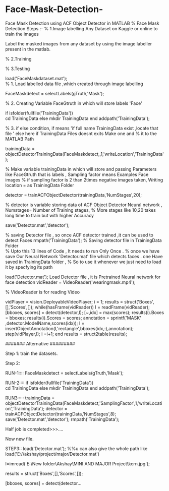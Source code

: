 # Face-Mask-Detection-
Face Mask Detection using ACF Object Detector in MATLAB
% Face Mask Detection Steps :-
% 1.Image labelling
Any Dataset on Kaggle or online to train the images

Label the masked images from any dataset by using the image labeller present in the matlab. 

% 2.Training

% 3.Testing

load('FaceMaskdataset.mat');  
%  1. Load labelled data file ,which created through image labelling

FaceMaskdetect = selectLabels(gTruth,'Mask');

% 2. Creating Variable FaceGtruth in which will store labels 'Face'

if isfolder(fullfile('TrainingData'))    
cd TrainingData
else 
mkdir TrainingData
end
addpath('TrainingData');

% 3. if else condition, if means 'if full name TrainingData exist ,locate that file ' else here if TrainingData Files doesnt exits Make one and 
%         it to the MATLAB Path

trainingData = objectDetectorTrainingData(FaceMaskdetect,,1,'writeLocation','TrainingData');

% Make variable trainingData in which will store and passing Parameters like FaceGtruth that is labels , Sampling factor means Examples Face images
% if sampling factor is 2 than 2times negative images taken, Writing location = as TrainingData Folder

detector = trainACFObjectDetector(trainingData,'NumStages',20);

% detector is variable storing data of ACF Object Detector Neural network , Numstages= Number of Training stages,
% More stages like 10,20 takes long time to train but with higher Accuracy

save('Detector.mat','detector');

% saving Detector file , so once ACF detector trained ,it can be used to detect Faces 
rmpath('TrainingData');
% Saving detector file in TrainingData Folder  
% Upto this 13 lines of Code , It needs to run Only Once .
% once we have save Our Neural Network 'Detector.mat' file which detects faces . one Have saved in TrainingData folder ,
% So to use it whenever we just need to load it by specfying  its path 

load('Detector.mat');
Load Detector file , it is Pretrained Neural network for face detection
vidReader = VideoReader('wearingmask.mp4');

% VideoReader is for reading Video

vidPlayer = vision.DeployableVideoPlayer;
i = 1;
results = struct('Boxes',[],'Scores',[]);
while(hasFrame(vidReader))
I = readFrame(vidReader);
[bboxes, scores] = detect(detector,I);
[~,idx] = max(scores);
results(i).Boxes = bboxes;
results(i).Scores = scores;
annotation = sprintf('MASK' ,detector.ModelName,scores(idx));
I = insertObjectAnnotation(I,'rectangle',bboxes(idx,:),annotation);
step(vidPlayer,I);
i =i+1;
end
results = struct2table(results);

####### Alternative #########

Step 1: train the datasets.

Step 2: 

RUN-1::::
FaceMaskdetect = selectLabels(gTruth,'Mask');


RUN-2::::
if isfolder(fullfile('TrainingData'))    
cd TrainingData
else 
mkdir TrainingData
end
addpath('TrainingData');

RUN3:::::
trainingData = objectDetectorTrainingData(FaceMaskdetect,'SamplingFactor',1,'writeLocation','TrainingData');
detector = trainACFObjectDetector(trainingData,'NumStages',8);
save('Detector.mat','detector');
rmpath('TrainingData');


Half job is completed>>>....



Now new file.

STEP3::
load('Detector.mat'); 
%%u can also give the whole path like load('E://akshay/project/major/Detector.mat')


I=imread('E:\New folder\Akshay\MINI AND MAJOR Project\kcrn.jpg');

results = struct('Boxes',[],'Scores',[]);

[bboxes, scores] = detect(detector…
